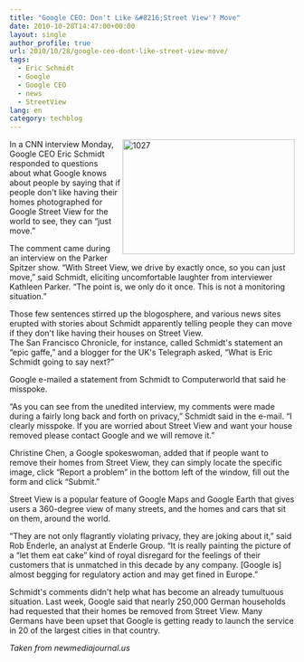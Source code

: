 ```yaml
---
title: "Google CEO: Don't Like &#8216;Street View'? Move"
date: 2010-10-28T14:47:00+00:00
layout: single
author_profile: true
url: 2010/10/28/google-ceo-dont-like-street-view-move/
tags:
  - Eric Schmidt
  - Google
  - Google CEO
  - news
  - StreetView
lang: en
category: techblog
---
```

[<img title="1027" border="0" alt="1027" align="right" src="http://lh4.ggpht.com/_vaUVXcmC3OI/TMmGDJFG_8I/AAAAAAAAC84/F6F9WCsN7BY/1027_thumb.jpg?imgmax=800" width="304" height="203" />](http://lh3.ggpht.com/_vaUVXcmC3OI/TMmGAufzYFI/AAAAAAAAC80/nzOrZrz1QqU/s1600-h/1027%5B2%5D.jpg)In a CNN interview Monday, Google CEO Eric Schmidt responded to questions about what Google knows about people by saying that if people don't like having their homes photographed for Google Street View for the world to see, they can “just move.”

The comment came during an interview on the Parker Spitzer show. “With Street View, we drive by exactly once, so you can just move,” said Schmidt, eliciting uncomfortable laughter from interviewer Kathleen Parker. “The point is, we only do it once. This is not a monitoring situation.”

Those few sentences stirred up the blogosphere, and various news sites erupted with stories about Schmidt apparently telling people they can move if they don't like having their houses on Street View.  
The San Francisco Chronicle, for instance, called Schmidt's statement an “epic gaffe,” and a blogger for the UK's Telegraph asked, “What is Eric Schmidt going to say next?”

Google e-mailed a statement from Schmidt to Computerworld that said he misspoke.

“As you can see from the unedited interview, my comments were made during a fairly long back and forth on privacy,” Schmidt said in the e-mail. “I clearly misspoke. If you are worried about Street View and want your house removed please contact Google and we will remove it.”

Christine Chen, a Google spokeswoman, added that if people want to remove their homes from Street View, they can simply locate the specific image, click “Report a problem” in the bottom left of the window, fill out the form and click “Submit.”

Street View is a popular feature of Google Maps and Google Earth that gives users a 360-degree view of many streets, and the homes and cars that sit on them, around the world.

“They are not only flagrantly violating privacy, they are joking about it,” said Rob Enderle, an analyst at Enderle Group. “It is really painting the picture of a “let them eat cake” kind of royal disregard for the feelings of their customers that is unmatched in this decade by any company. [Google is] almost begging for regulatory action and may get fined in Europe.”

Schmidt's comments didn't help what has become an already tumultuous situation. Last week, Google said that nearly 250,000 German households had requested that their homes be removed from Street View. Many Germans have been upset that Google is getting ready to launch the service in 20 of the largest cities in that country.

_Taken from newmediajournal.us_